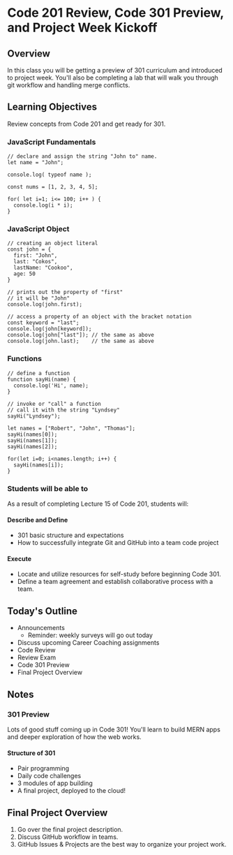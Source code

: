 # Code 201 Review, Code 301 Preview, and Project Week Kickoff

## Overview

In this class you will be getting a preview of 301 curriculum and introduced to project week.  You'll also be completing a lab that will walk you through git workflow and handling merge conflicts.

## Learning Objectives

Review concepts from Code 201 and get ready for 301.

### JavaScript Fundamentals

    // declare and assign the string "John to" name.
    let name = "John";  

    console.log( typeof name );

    const nums = [1, 2, 3, 4, 5];

    for( let i=1; i<= 100; i++ ) {
      console.log(i * i);
    }

### JavaScript Object


    // creating an object literal
    const john = {
      first: "John",
      last: "Cokos",
      lastName: "Cookoo",
      age: 50
    }

    // prints out the property of "first"
    // it will be "John"
    console.log(john.first);
    
    // access a property of an object with the bracket notation
    const keyword = "last";
    console.log(john[keyword]);   
    console.log(john["last"]); // the same as above
    console.log(john.last);    // the same as above


### Functions

    // define a function
    function sayHi(name) {
      console.log('Hi', name);
    }

    // invoke or "call" a function
    // call it with the string "Lyndsey"
    sayHi("Lyndsey");

    let names = ["Robert", "John", "Thomas"];
    sayHi(names[0]);
    sayHi(names[1]);
    sayHi(names[2]);

    for(let i=0; i<names.length; i++) {
      sayHi(names[i]);
    }

### Students will be able to

As a result of completing Lecture 15 of Code 201, students will:

#### Describe and Define

- 301 basic structure and expectations
- How to successfully integrate Git and GitHub into a team code project

#### Execute

- Locate and utilize resources for self-study before beginning Code 301.
- Define a team agreement and establish collaborative process with a team.

## Today's Outline

- Announcements
  - Reminder: weekly surveys will go out today
- Discuss upcoming Career Coaching assignments
- Code Review
- Review Exam
- Code 301 Preview
- Final Project Overview

## Notes

### 301 Preview

Lots of good stuff coming up in Code 301! You'll learn to build MERN apps and deeper exploration of how the web works.

#### Structure of 301

- Pair programming
- Daily code challenges
- 3 modules of app building
- A final project, deployed to the cloud!

## Final Project Overview

1. Go over the final project description.
1. Discuss GitHub workflow in teams.
1. GitHub Issues & Projects are the best way to organize your project work.
